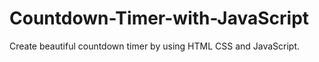 # Countdown-Timer-with-JavaScript
Create beautiful countdown timer by using HTML CSS and JavaScript.
